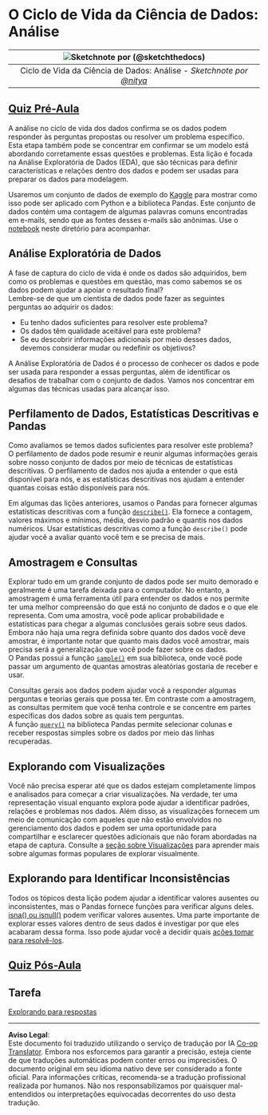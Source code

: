 <!--
CO_OP_TRANSLATOR_METADATA:
{
  "original_hash": "661dad02c3ac239644d34c1eb51e76f8",
  "translation_date": "2025-09-06T20:50:44+00:00",
  "source_file": "4-Data-Science-Lifecycle/15-analyzing/README.md",
  "language_code": "br"
}
-->
# O Ciclo de Vida da Ciência de Dados: Análise

|![ Sketchnote por [(@sketchthedocs)](https://sketchthedocs.dev) ](../../sketchnotes/15-Analyzing.png)|
|:---:|
| Ciclo de Vida da Ciência de Dados: Análise - _Sketchnote por [@nitya](https://twitter.com/nitya)_ |

## [Quiz Pré-Aula](https://ff-quizzes.netlify.app/en/ds/quiz/28)

A análise no ciclo de vida dos dados confirma se os dados podem responder às perguntas propostas ou resolver um problema específico. Esta etapa também pode se concentrar em confirmar se um modelo está abordando corretamente essas questões e problemas. Esta lição é focada na Análise Exploratória de Dados (EDA), que são técnicas para definir características e relações dentro dos dados e podem ser usadas para preparar os dados para modelagem.

Usaremos um conjunto de dados de exemplo do [Kaggle](https://www.kaggle.com/balaka18/email-spam-classification-dataset-csv/version/1) para mostrar como isso pode ser aplicado com Python e a biblioteca Pandas. Este conjunto de dados contém uma contagem de algumas palavras comuns encontradas em e-mails, sendo que as fontes desses e-mails são anônimas. Use o [notebook](notebook.ipynb) neste diretório para acompanhar.

## Análise Exploratória de Dados

A fase de captura do ciclo de vida é onde os dados são adquiridos, bem como os problemas e questões em questão, mas como sabemos se os dados podem ajudar a apoiar o resultado final?  
Lembre-se de que um cientista de dados pode fazer as seguintes perguntas ao adquirir os dados:  
- Eu tenho dados suficientes para resolver este problema?  
- Os dados têm qualidade aceitável para este problema?  
- Se eu descobrir informações adicionais por meio desses dados, devemos considerar mudar ou redefinir os objetivos?  

A Análise Exploratória de Dados é o processo de conhecer os dados e pode ser usada para responder a essas perguntas, além de identificar os desafios de trabalhar com o conjunto de dados. Vamos nos concentrar em algumas das técnicas usadas para alcançar isso.

## Perfilamento de Dados, Estatísticas Descritivas e Pandas

Como avaliamos se temos dados suficientes para resolver este problema? O perfilamento de dados pode resumir e reunir algumas informações gerais sobre nosso conjunto de dados por meio de técnicas de estatísticas descritivas. O perfilamento de dados nos ajuda a entender o que está disponível para nós, e as estatísticas descritivas nos ajudam a entender quantas coisas estão disponíveis para nós.

Em algumas das lições anteriores, usamos o Pandas para fornecer algumas estatísticas descritivas com a função [`describe()`](https://pandas.pydata.org/pandas-docs/stable/reference/api/pandas.DataFrame.describe.html). Ela fornece a contagem, valores máximos e mínimos, média, desvio padrão e quantis nos dados numéricos. Usar estatísticas descritivas como a função `describe()` pode ajudar você a avaliar quanto você tem e se precisa de mais.

## Amostragem e Consultas

Explorar tudo em um grande conjunto de dados pode ser muito demorado e geralmente é uma tarefa deixada para o computador. No entanto, a amostragem é uma ferramenta útil para entender os dados e nos permite ter uma melhor compreensão do que está no conjunto de dados e o que ele representa. Com uma amostra, você pode aplicar probabilidade e estatísticas para chegar a algumas conclusões gerais sobre seus dados. Embora não haja uma regra definida sobre quanto dos dados você deve amostrar, é importante notar que quanto mais dados você amostrar, mais precisa será a generalização que você pode fazer sobre os dados.  
O Pandas possui a função [`sample()`](https://pandas.pydata.org/pandas-docs/stable/reference/api/pandas.DataFrame.sample.html) em sua biblioteca, onde você pode passar um argumento de quantas amostras aleatórias gostaria de receber e usar.

Consultas gerais aos dados podem ajudar você a responder algumas perguntas e teorias gerais que possa ter. Em contraste com a amostragem, as consultas permitem que você tenha controle e se concentre em partes específicas dos dados sobre as quais tem perguntas.  
A função [`query()`](https://pandas.pydata.org/pandas-docs/stable/reference/api/pandas.DataFrame.query.html) na biblioteca Pandas permite selecionar colunas e receber respostas simples sobre os dados por meio das linhas recuperadas.

## Explorando com Visualizações

Você não precisa esperar até que os dados estejam completamente limpos e analisados para começar a criar visualizações. Na verdade, ter uma representação visual enquanto explora pode ajudar a identificar padrões, relações e problemas nos dados. Além disso, as visualizações fornecem um meio de comunicação com aqueles que não estão envolvidos no gerenciamento dos dados e podem ser uma oportunidade para compartilhar e esclarecer questões adicionais que não foram abordadas na etapa de captura. Consulte a [seção sobre Visualizações](../../../../../../../../../3-Data-Visualization) para aprender mais sobre algumas formas populares de explorar visualmente.

## Explorando para Identificar Inconsistências

Todos os tópicos desta lição podem ajudar a identificar valores ausentes ou inconsistentes, mas o Pandas fornece funções para verificar alguns deles. [isna() ou isnull()](https://pandas.pydata.org/pandas-docs/stable/reference/api/pandas.isna.html) podem verificar valores ausentes. Uma parte importante de explorar esses valores dentro de seus dados é investigar por que eles acabaram dessa forma. Isso pode ajudar você a decidir quais [ações tomar para resolvê-los](/2-Working-With-Data/08-data-preparation/notebook.ipynb).

## [Quiz Pós-Aula](https://ff-quizzes.netlify.app/en/ds/quiz/29)

## Tarefa

[Explorando para respostas](assignment.md)

---

**Aviso Legal**:  
Este documento foi traduzido utilizando o serviço de tradução por IA [Co-op Translator](https://github.com/Azure/co-op-translator). Embora nos esforcemos para garantir a precisão, esteja ciente de que traduções automáticas podem conter erros ou imprecisões. O documento original em seu idioma nativo deve ser considerado a fonte oficial. Para informações críticas, recomenda-se a tradução profissional realizada por humanos. Não nos responsabilizamos por quaisquer mal-entendidos ou interpretações equivocadas decorrentes do uso desta tradução.